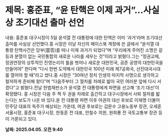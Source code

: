# **제목: 홍준표, “윤 탄핵은 이제 과거”…사실상 조기대선 출마 선언**

  내용: 홍준표 대구시장이 5일 윤석열 전 대통령에 대한 탄핵은 이미 ‘과거’라며 조기대선 출마를 사실상 선언했다.홍 시장은 이날 자신의 페이스북 계정에 쓴 글에서 “윤석열 대통령 탄핵사건은 당부(當否)를 떠나 이제 과거가 되었다”며 “우리에게 주어진 소명은 갈등과 분열이 없는 국민통합의 새로운 나라를 세우는 것”이라고 밝혔다.그는 “정권교체, 정권연장의 상투적인 진영논리의 틀을 벗어나 새로운 대한민국, 공존 공영의 대한민국을 만들어야” 한다며 “다시 한번 도약해서 대한민국 100년 미래 제7공화국, 선진대국시대를 열어야 할 때”라고 썼다.홍 시장은 “30여년 정치 인생의 마지막 사명으로 생각하고 철저하게 준비해 왔다”며 “다음주부터 그 절차를 차례로 밟아 국민 여러분 앞에 다시 서겠다”고 밝혔다.전날 헌법재판소가 윤석열 전 대통령에게 파면을 선고해 ‘조기 대선’이 확정됐다. 홍 시장은 다음 주 책 두 권을 차례로 출간하고 대구시장에서 사퇴 절차를 밟는다는 보도가 나온 바 있다.윤 전 대통령 파면 이후 야권의 대선 후보로 이재명 더불어민주당 대표의 독주가 예상되는 가운데, 여권 후보로는 김문수 고용노동부 장관, 오세훈 서울시장, 홍준표 대구시장, 한동훈 전 대표, 안철수 의원, 원희룡 전 국토교통부 장관 등이 거론되고 있다.

  **날짜: 2025.04.05. 오전 9:40**